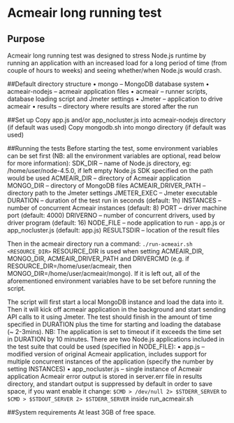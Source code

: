 # Acmeair long running test

## Purpose
Acmeair long running test was designed to stress Node.js runtime by running an application with an increased load for a long period of time (from couple of hours to weeks) and seeing whether/when Node.js would crash.

##Default directory structure
•	mongo – MongoDB database system
•	acmeair-nodejs – acmeair application files
•	acmeair – runner scripts, database loading script and Jmeter settings
•	Jmeter – application to drive acmeair
•	results – directory where results are stored after the run

##Set up
Copy app.js and/or app_nocluster.js into acmeair-nodejs directory (if default was used)
Copy mongodb.sh into mongo directory (if default was used)

##Running the tests
Before starting the test, some environment variables can be set first (NB: all the environment variables are optional, read below for more information):
SDK_DIR – name of Node.js directory, eg: /home/user/node-4.5.0, if left empty Node.js SDK specified on the path would be used
ACMEAIR_DIR – directory of Acmeair application
MONGO_DIR – directory of MongoDB files
ACMEAIR_DRIVER_PATH – directory path to the Jmeter settings
JMETER_EXEC – Jmeter executable
DURATION – duration of the test run in seconds (default: 1h)
INSTANCES – number of concurrent Acmeair instances (default: 8)
PORT – driver machine port (default: 4000)
DRIVERNO – number of concurrent drivers, used by driver program (default: 16)
NODE_FILE – node application to run - app.js or app_nocluster.js (default: app.js)
RESULTSDIR – location of the result files

Then in the acmeair directory run a command: `./run-acmeair.sh <RESOURCE_DIR>`
RESOURCE_DIR is used when setting ACMEAIR_DIR, MONGO_DIR, ACMEAIR_DRIVER_PATH and DRIVERCMD (e.g. if RESOURCE_DIR=/home/user/acmeair, then MONGO_DIR=/home/user/acmeair/mongo). If it is left out, all of the aforementioned environment variables have to be set before running the script.

The script will first start a local MongoDB instance and load the data into it. Then it will kick off acmeair application in the background and start sending API calls to it using Jmeter. The test should finish in the amount of time specified in DURATION plus the time for starting and loading the database (~ 2-3mins).
NB: The application is set to timeout if it exceeds the time set in DURATION by 10 minutes.
There are two Node.js applications included in the test suite that could be used (specified in NODE_FILE):
•	app.js – modified version of original Acmeair application, includes support for multiple concurrent instances of the application (specify the number by setting INSTANCES)
•	app_nocluster.js – single instance of Acmeair application
Acmeair error output is stored in server.err file in results directory, and standart output is suppressed by default in order to save space, if you want enable it change:
`$CMD > /dev/null 2> $STDERR_SERVER` to `$CMD > $STDOUT_SERVER 2> $STDERR_SERVER` inside run_acmeair.sh

##System requirements
At least 3GB of free space.
